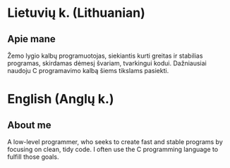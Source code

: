 # Lietuvių k. (Lithuanian)
## Apie mane
Žemo lygio kalbų programuotojas, siekiantis kurti greitas ir stabilias programas, skirdamas dėmesį švariam, tvarkingui kodui. Dažniausiai naudoju C programavimo kalbą šiems tikslams pasiekti.


# English (Anglų k.)
## About me
A low-level programmer, who seeks to create fast and stable programs by focusing on clean, tidy code. I often use the C programming language to fulfill those goals.
